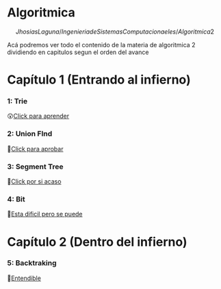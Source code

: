 # Algoritmica
$$Jhosias Laguna/
Ingenieria de Sistemas Computacionaeles/
Algoritmica 2$$

Acá podremos ver todo el contenido de la materia de algoritmica 2 dividiendo en capitulos segun el orden del avance

# Capítulo 1 (Entrando al infierno)
### 1: Trie ###
😲[Click para aprender](https://github.com/Lagunator/Algoritmica/tree/main/Estructura%20De%20Datos/Trie)
### 2: Union FInd ###
🤕[Click para aprobar](https://github.com/Lagunator/Algoritmica/tree/main/Estructura%20De%20Datos/Union%20Find)
### 3: Segment Tree ###
🤮[Click por si acaso](https://github.com/Lagunator/Algoritmica/tree/main/Estructura%20De%20Datos/Segment%20Tree)
### 4: Bit ###
🧠[Esta dificil pero se puede](https://github.com/Lagunator/Algoritmica/tree/main/Estructura%20De%20Datos/Bit)

# Capítulo 2 (Dentro del infierno)
### 5: Backtraking ###
👻[Entendible](https://github.com/Lagunator/Algoritmica/tree/main/Capitulo2/Backtracking)
